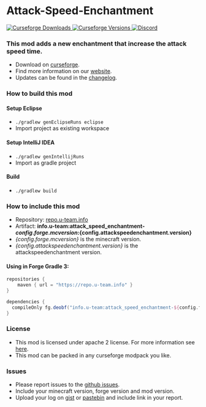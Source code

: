 # Attack-Speed-Enchantment

[
![Curseforge Downloads](http://cf.way2muchnoise.eu/attack-speed-enchantment.svg)
![Curseforge Versions](http://cf.way2muchnoise.eu/versions/attack-speed-enchantment.svg)
](https://www.curseforge.com/minecraft/mc-mods/attack-speed-enchantment)
[
![Discord](https://img.shields.io/discord/297104769649213441?label=Discord)
](https://discordapp.com/invite/QXbWS36)

### This mod adds a new enchantment that increase the attack speed time.

- Download on [curseforge](https://www.curseforge.com/minecraft/mc-mods/attack-speed-enchantment).  
- Find more information on our [website](https://u-team.info/mods/attackspeedenchantment).
- Updates can be found in the [changelog](CHANGELOG.md).

### How to build this mod

#### Setup Eclipse
- ``./gradlew genEclipseRuns eclipse``
- Import project as existing workspace

#### Setup IntelliJ IDEA
- ``./gradlew genIntellijRuns``
- Import as gradle project

#### Build
- ``./gradlew build``

### How to include this mod

- Repository: [repo.u-team.info](https://repo.u-team.info)
- Artifact: **info.u-team:attack_speed_enchantment-${config.forge.mcversion}:${config.attackspeedenchantment.version}** 
- *{config.forge.mcversion}* is the minecraft version.
- *{config.attackspeedenchantment.version}* is the attackspeedenchantment version.

#### Using in Forge Gradle 3:
```gradle
repositories {
    maven { url = "https://repo.u-team.info" }
}

dependencies {
  compileOnly fg.deobf("info.u-team:attack_speed_enchantment-${config.forge.mcversion}:${config.attackspeedenchantment.version}")
}
```

### License

- This mod is licensed under apache 2 license. For more information see [here](LICENSE).  
- This mod can be packed in any curseforge modpack you like.

### Issues

- Please report issues to the [github issues](../../issues).
- Include your minecraft version, forge version and mod version.
- Upload your log on [gist](https://gist.github.com) or [pastebin](https://pastebin.com) and include link in your report.
